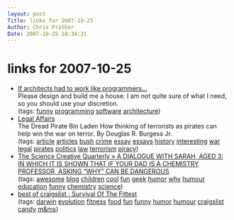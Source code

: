 ```yaml
---
layout: post
Title: links for 2007-10-25  
Author: Chris Prather
Date: 2007-10-25 18:34:21
---
```


# links for 2007-10-25
<ul class="delicious">
	<li>
		<div class="delicious-link"><a href="http://www.pcuf.fi/~pjt/pink/software-architecture.html">If architects had to work like programmers...</a></div>
		<div class="delicious-extended">Please design and build me a house. I am not quite sure of what I need, so you should use your discretion.</div>
		<div class="delicious-tags">(tags: <a href="http://del.icio.us/perigrin/funny">funny</a> <a href="http://del.icio.us/perigrin/programming">programming</a> <a href="http://del.icio.us/perigrin/software">software</a> <a href="http://del.icio.us/perigrin/architecture">architecture</a>)</div>
	</li>
	<li>
		<div class="delicious-link"><a href="http://www.legalaffairs.org/issues/July-August-2005/feature_burgess_julaug05.msp">Legal Affairs</a></div>
		<div class="delicious-extended">The Dread Pirate Bin Laden
How thinking of terrorists as pirates can help win the war on terror.
By Douglas R. Burgess Jr.</div>
		<div class="delicious-tags">(tags: <a href="http://del.icio.us/perigrin/article">article</a> <a href="http://del.icio.us/perigrin/articles">articles</a> <a href="http://del.icio.us/perigrin/bush">bush</a> <a href="http://del.icio.us/perigrin/crime">crime</a> <a href="http://del.icio.us/perigrin/essay">essay</a> <a href="http://del.icio.us/perigrin/essays">essays</a> <a href="http://del.icio.us/perigrin/history">history</a> <a href="http://del.icio.us/perigrin/interesting">interesting</a> <a href="http://del.icio.us/perigrin/war">war</a> <a href="http://del.icio.us/perigrin/legal">legal</a> <a href="http://del.icio.us/perigrin/pirates">pirates</a> <a href="http://del.icio.us/perigrin/politics">politics</a> <a href="http://del.icio.us/perigrin/law">law</a> <a href="http://del.icio.us/perigrin/terrorism">terrorism</a> <a href="http://del.icio.us/perigrin/piracy">piracy</a>)</div>
	</li>
	<li>
		<div class="delicious-link"><a href="http://www.scq.ubc.ca/?p=657">The Science Creative Quarterly » A DIALOGUE WITH SARAH, AGED 3: IN WHICH IT IS SHOWN THAT IF YOUR DAD IS A CHEMISTRY PROFESSOR, ASKING “WHY” CAN BE DANGEROUS</a></div>
		<div class="delicious-tags">(tags: <a href="http://del.icio.us/perigrin/awesome">awesome</a> <a href="http://del.icio.us/perigrin/blog">blog</a> <a href="http://del.icio.us/perigrin/children">children</a> <a href="http://del.icio.us/perigrin/cool">cool</a> <a href="http://del.icio.us/perigrin/fun">fun</a> <a href="http://del.icio.us/perigrin/geek">geek</a> <a href="http://del.icio.us/perigrin/humor">humor</a> <a href="http://del.icio.us/perigrin/why">why</a> <a href="http://del.icio.us/perigrin/humour">humour</a> <a href="http://del.icio.us/perigrin/education">education</a> <a href="http://del.icio.us/perigrin/funny">funny</a> <a href="http://del.icio.us/perigrin/chemistry">chemistry</a> <a href="http://del.icio.us/perigrin/science">science</a>)</div>
	</li>
	<li>
		<div class="delicious-link"><a href="http://www.craigslist.org/about/best/tpa/409930561.html">best of craigslist : Survival Of The Fittest</a></div>
		<div class="delicious-tags">(tags: <a href="http://del.icio.us/perigrin/darwin">darwin</a> <a href="http://del.icio.us/perigrin/evolution">evolution</a> <a href="http://del.icio.us/perigrin/fitness">fitness</a> <a href="http://del.icio.us/perigrin/food">food</a> <a href="http://del.icio.us/perigrin/fun">fun</a> <a href="http://del.icio.us/perigrin/funny">funny</a> <a href="http://del.icio.us/perigrin/humor">humor</a> <a href="http://del.icio.us/perigrin/humour">humour</a> <a href="http://del.icio.us/perigrin/craigslist">craigslist</a> <a href="http://del.icio.us/perigrin/candy">candy</a> <a href="http://del.icio.us/perigrin/m&ms">m&ms</a>)</div>
	</li>
</ul>

